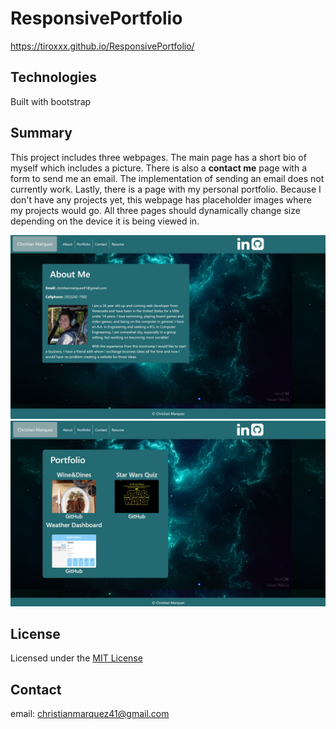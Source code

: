 # ResponsivePortfolio
https://tiroxxx.github.io/ResponsivePortfolio/

## Technologies
Built with bootstrap

## Summary
This project includes three webpages. The main page has a short bio of myself which includes a picture. There is also a **contact me** page with a form to send me an email. The implementation of sending an email does not currently work. Lastly, there is a page with my personal portfolio. Because I don't have any projects yet, this webpage has placeholder images where my projects would go. All three pages should dynamically change size depending on the device it is being viewed in.

![alt text](assets/images/Portfolio.JPG)
![alt text](assets/images/Projects.JPG)

## License

Licensed under the [MIT License](LICENSE)

## Contact

email: christianmarquez41@gmail.com